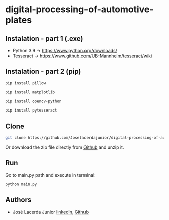# digital-processing-of-automotive-plates

## Instalation - part 1 (.exe)
* Python 3.9 -> https://www.python.org/downloads/
* Tesseract  -> https://www.github.com/UB-Mannheim/tesseract/wiki

## Instalation - part 2 (pip)
```bash
pip install pillow
```
```bash
pip install matplotlib
```
```bash
pip install opencv-python
```
```bash
pip install pytesseract
```

## Clone
```bash
git clone https://github.com/Joselacerdajunior/digital-processing-of-automotive-plates.git
```
Or download the zip file directly from [Github](https://github.com/Joselacerdajunior/digital-processing-of-automotive-plates) and unzip it.

## Run
Go to main.py path and execute in terminal:
```bash
python main.py
```


## Authors
- José Lacerda Junior [linkedin](https://www.linkedin.com/in/joselacerdajunior/), [Github](https://github.com/Joselacerdajunior)

